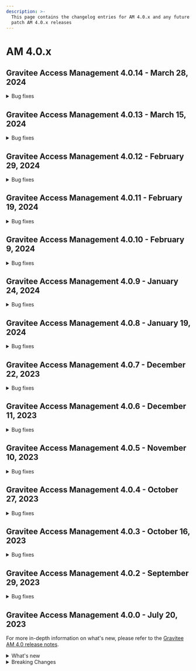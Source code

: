 ```yaml
---
description: >-
  This page contains the changelog entries for AM 4.0.x and any future minor or
  patch AM 4.0.x releases
---
```


# AM 4.0.x

## Gravitee Access Management 4.0.14 - March 28, 2024

<details>

<summary>Bug fixes</summary>

**Gateway**

* Login - MFA challenge should be prompted when prompt=login is used [#9497](https://github.com/gravitee-io/issues/issues/9497)
* Revert: Passwordless authentication doesn't take the IDP status into account (#9494) [#9615](https://github.com/gravitee-io/issues/issues/9615)
* Addition of WebAuthn Credentials info into the context [#9620](https://github.com/gravitee-io/issues/issues/9620)

**Console**

* No space between source IP and user agent in audit logs [#9458](https://github.com/gravitee-io/issues/issues/9458)
* User agent showing 'undefined' in audit logs [#9459](https://github.com/gravitee-io/issues/issues/9459)
* Fetch user group doesn't persist [#9609](https://github.com/gravitee-io/issues/issues/9609)

</details>

## Gravitee Access Management 4.0.13 - March 15, 2024

<details>

<summary>Bug fixes</summary>

**Gateway**

* Redirect executed with jwt-bearer grant\_type [#9505](https://github.com/gravitee-io/issues/issues/9505)
* Invalid Phone Number [#9519](https://github.com/gravitee-io/issues/issues/9519)

</details>

## Gravitee Access Management 4.0.12 - February 29, 2024

<details>

<summary>Bug fixes</summary>

**Gateway**

* Passwordless authentication doesn't take the IDP status into account [#9494](https://github.com/gravitee-io/issues/issues/9494)
* State parameter encoded twice with response\_mode set to form\_post [#9528](https://github.com/gravitee-io/issues/issues/9528)
* Passwordless registration appearing for users who have already authenticated with step up [#9568](https://github.com/gravitee-io/issues/issues/9568)

</details>

## Gravitee Access Management 4.0.11 - February 19, 2024

<details>

<summary>Bug fixes</summary>

**Gateway**

* Unable to finalize SAML authentication using HTTP-POST binding [#9485](https://github.com/gravitee-io/issues/issues/9485)
* Security Domain may not be loaded on Gateway startup [#9496](https://github.com/gravitee-io/issues/issues/9496)
* Custom email not being sent when resending account registered verification email [#9500](https://github.com/gravitee-io/issues/issues/9500)
* Do not log stack trace when user has to provide password after webauthn authentication [#9503](https://github.com/gravitee-io/issues/issues/9503)

**Console**

* Missing read password policy role [#8924](https://github.com/gravitee-io/issues/issues/8924)

**Other**

* SAML 2.0 Identity Provider requires AM dependency update [#9515](https://github.com/gravitee-io/issues/issues/9515)

</details>

## Gravitee Access Management 4.0.10 - February 9, 2024

<details>

<summary>Bug fixes</summary>

**Gateway**

* Invalid form parameter when ResponseMode is set to form\_post [#9179](https://github.com/gravitee-io/issues/issues/9179)
* SCIM search operator PR doesn't work as expected [#9265](https://github.com/gravitee-io/issues/issues/9265)
* Authentication flow rejected due to redirect\_uri when PAR is used [#9478](https://github.com/gravitee-io/issues/issues/9478)
* WebAuthn: "Force authenticator integrity" - LastCheckedAt systematically updated at each webauthn login [#9327](https://github.com/gravitee-io/issues/issues/9327)

</details>

## Gravitee Access Management 4.0.9 - January 24, 2024

<details>

<summary>Bug fixes</summary>

**Gateway**

* Passwordless not working for iOS v17.2.1 [#9470](https://github.com/gravitee-io/issues/issues/9470)

</details>

## Gravitee Access Management 4.0.8 - January 19, 2024

<details>

<summary>Bug fixes</summary>

**Gateway**

* Avoid BodyHandler processing for GET request [#9352](https://github.com/gravitee-io/issues/issues/9352)
* WebAuthnCredentialId is null into the EL context [#9455](https://github.com/gravitee-io/issues/issues/9455)

</details>

## Gravitee Access Management 4.0.7 - December 22, 2023

<details>

<summary>Bug fixes</summary>

**Gateway**

* Session expired problem - X-XRF-TOKEN [#9398](https://github.com/gravitee-io/issues/issues/9398)
* 500 response received on creating user with /scim endpoint with duplicate externalId [#9421](https://github.com/gravitee-io/issues/issues/9421)
* Exclude null value from SCIM UserMapper [#9427](https://github.com/gravitee-io/issues/issues/9427)

**Management API**

* Unable to list users [#9125](https://github.com/gravitee-io/issues/issues/9125)

</details>

## Gravitee Access Management 4.0.6 - December 11, 2023

<details>

<summary>Bug fixes</summary>

**Gateway**

* Excessive number of ExpiredJWTException errors in Gravitee logs [#9261](https://github.com/gravitee-io/issues/issues/9261)
* Original Parameters lost during redirect using SAML Handler [#9393](https://github.com/gravitee-io/issues/issues/9393)
* Avoid logging GeoIP error stackstrace [#9401](https://github.com/gravitee-io/issues/issues/9401)

**Other**

* Invalid value in Issuer for Response [#9409](https://github.com/gravitee-io/issues/issues/9409)
* MessageDigest Encoder is not ThreadSafe [#9413](https://github.com/gravitee-io/issues/issues/9413)
* Configuration files are being overwritten during YUM update [#9368](https://github.com/gravitee-io/issues/issues/9368)

</details>

## Gravitee Access Management 4.0.5 - November 10, 2023

<details>

<summary>Bug fixes</summary>

**Gateway**

* Deadlock during generate AccessToken [#9238](https://github.com/gravitee-io/issues/issues/9238)

**Other**

* Upgrade Groovy policy [#9229](https://github.com/gravitee-io/issues/issues/9229)
* EnrollmentMFA policy doesn't manage the useVariableFactorSecurity setting [#9365](https://github.com/gravitee-io/issues/issues/9365)

</details>

## Gravitee Access Management 4.0.4 - October 27, 2023

<details>

<summary>Bug fixes</summary>

**Gateway**

* Application error when using an undefined translation [#9237](https://github.com/gravitee-io/issues/issues/9237)
* Registration confirmation Javascript error (anti-XSRF token) [#9276](https://github.com/gravitee-io/issues/issues/9276)
* Quotes are lost in Gravitee AM forms [#9326](https://github.com/gravitee-io/issues/issues/9326)
* When a resource plugin has been removed from the installation, other resources may not be loaded [#9344](https://github.com/gravitee-io/issues/issues/9344)

**Management API**

* Management API hangs completely [#9339](https://github.com/gravitee-io/issues/issues/9339)

**Other**

* EnrichProfile reset factor defined by EnrollMFA policy [#9161](https://github.com/gravitee-io/issues/issues/9161)

</details>

## Gravitee Access Management 4.0.3 - October 16, 2023

<details>

<summary>Bug fixes</summary>

**Gateway**

* Align XSRF token TTL to the user session TTL [#9282](https://github.com/gravitee-io/issues/issues/9282)

**Management API**

* Wrong values returned by Gravitee AM Management API [#9141](https://github.com/gravitee-io/issues/issues/9141)
* AM Management API should start even with missing or unknown Identity Provider plugins [#9230](https://github.com/gravitee-io/issues/issues/9230)

**Other**

* MS SqlServer 10.2 onwards driver support [#9178](https://github.com/gravitee-io/issues/issues/9178)
* Upgrade script for 3.21.6 does not work as expected [#9288](https://github.com/gravitee-io/issues/issues/9288)
* Update Mongo script to create indices [#9291](https://github.com/gravitee-io/issues/issues/9291)

</details>

## Gravitee Access Management 4.0.2 - September 29, 2023

<details>

<summary>Bug fixes</summary>

**Gateway**

* AM allows invalid emails during MFA enrollment which prevents future logins and presents an attack vector [#8887](https://github.com/gravitee-io/issues/issues/8887)
* Gravitee AM: Search users using SCIM query [#9109](https://github.com/gravitee-io/issues/issues/9109)
* 500 internal server error due to invalid HTML template in enroll, login , challenge form [#9111](https://github.com/gravitee-io/issues/issues/9111)
* AM: Invalid encoding value after multiple redirects [#9154](https://github.com/gravitee-io/issues/issues/9154)
* Filter is not implemented in SCIM group endpoint [#9183](https://github.com/gravitee-io/issues/issues/9183)
* Key usage is always "enc" [#9236](https://github.com/gravitee-io/issues/issues/9236)

**Management API**

* Multiple concurrent requests create users with duplicated usernames [#9117](https://github.com/gravitee-io/issues/issues/9117)

**Console**

* After a migration, the IDP checkbox `Allow CRUD operation` is not shown as enabled in the UI but is enabled in the backend [#9123](https://github.com/gravitee-io/issues/issues/9123)

**Other**

* When the pre-registration option is set, we are not able to finish the registration properly [#9221](https://github.com/gravitee-io/issues/issues/9221)
* Allow the bypass of MongoDB indices creation [#9232](https://github.com/gravitee-io/issues/issues/9232)
* Map of claims unusable in EL [#9240](https://github.com/gravitee-io/issues/issues/9240)
* Alerts Dashboard is not retaining the alert channel selection/deselection [#9253](https://github.com/gravitee-io/issues/issues/9253)

</details>

## Gravitee Access Management 4.0.0 - July 20, 2023

For more in-depth information on what's new, please refer to the [Gravitee AM 4.0 release notes](../release-notes/).

<details>

<summary>What's new</summary>

**Enterprise Edition**

Some plugins are now part of the Enterprise Edition:

* idp-saml2
* idp-ldap
* idp-azure-ad
* idp-franceconnect
* idp-salesforce
* factor-call
* factor-sms
* factor-fido2
* factor-http
* factor-recovery-code
* factor-otp-sender
* resource-twilio

**Community Edition**

If you use the Community Edition, for each enterprise feature you will have a dedicated pop-up to suggest the enterprise version.

* Password: Password salt format option
* Flows: Add new TOKEN flow
* MFA: Initiate MFA Enrollment via OpenID Connect 1.0
* Send email verification link
* Ability to re-trigger verification email
* Passwordless: Name passwordless device

**Gateway**

* It is impossible to see the user that consented the user consent in the audit log: [#9049](https://github.com/gravitee-io/issues/issues/9049)
* Allow OTP factor to handle clock drift issues: [#9074](https://github.com/gravitee-io/issues/issues/9074)

**Management API**

* Create account with uppercase username: [#8966](https://github.com/gravitee-io/issues/issues/8966)

**Other**

* Index name is too long: [#8814](https://github.com/gravitee-io/issues/issues/8814)
* Allow Enrich User Profile policy to accept objects as new claims
* WebAuthn post login flow does not contain webAuthnCredentialId
* Column messages in `i18n_dictionary_entries` table has too few characters

</details>

<details>

<summary>Breaking Changes</summary>

**NOTE:** To take advantage of these new features and incorporate these breaking changes, use the [migration guide](../../getting-started/install-and-upgrade-guides/upgrade-guide.md).

**MongoDB index names**

Starting from AM 4.0, the MongoDB indices are now named using the first letters of the fields that compose the index. This change will allow the automatic management of index creation on DocumentDB. This change requires the execution of a MongoDB script to delete and then recreate AM indices. See the [migration guide](../../getting-started/install-and-upgrade-guides/upgrade-guide.md).

**Enterprise Edition plugins**

As mentioned in the [changelog](am-4.0.x-changelog.md), some plugins are now only available to Enterprise Edition and to use them requires a license.

</details>

